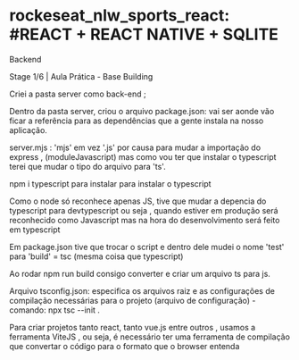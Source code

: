 # rockeseat_nlw_sports_react: #REACT + REACT NATIVE + SQLITE

Backend

Stage 1/6 | Aula Prática - Base Building

Criei a pasta server como back-end ;

Dentro da pasta server, criou o arquivo package.json: vai ser aonde vão ficar a referência para as dependências que a gente instala na nosso aplicação.

server.mjs : 'mjs' em vez '.js' por causa para mudar a importação do express , (moduleJavascript) mas como vou ter que instalar o typescript terei que mudar o tipo do arquivo para 'ts'.

npm i typescript para instalar para instalar o typescript

Como o node só reconhece apenas JS, tive que mudar a depencia do typescript para devtypescript ou seja , quando estiver em produção será reconhecido como Javascript mas na hora do desenvolvimento será feito em typescript

Em package.json tive que trocar o script e dentro dele mudei o nome 'test' para 'build' = tsc (mesma coisa que typescript)

Ao rodar npm run build consigo converter e criar um arquivo ts para js.

Arquivo tsconfig.json: especifica os arquivos raiz e as configurações de compilação necessárias para o projeto (arquivo de configuração) - comando: npx tsc --init .

Para criar projetos tanto react, tanto vue.js entre outros , usamos a ferramenta ViteJS , ou seja, é necessário ter uma ferramenta de compilação que convertar o código para o formato que o browser entenda
